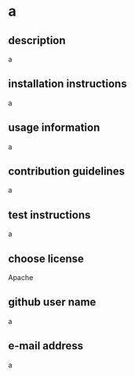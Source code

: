 # a

## description

a

## installation instructions

a

## usage information

a

## contribution guidelines

a

## test instructions

a

## choose license 

Apache

## github user name

a

## e-mail address

a
  